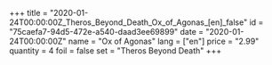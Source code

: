 +++
title = "2020-01-24T00:00:00Z_Theros_Beyond_Death_Ox_of_Agonas_[en]_false"
id = "75caefa7-94d5-472e-a540-daad3ee69899"
date = "2020-01-24T00:00:00Z"
name = "Ox of Agonas"
lang = ["en"]
price = "2.99"
quantity = 4
foil = false
set = "Theros Beyond Death"
+++
